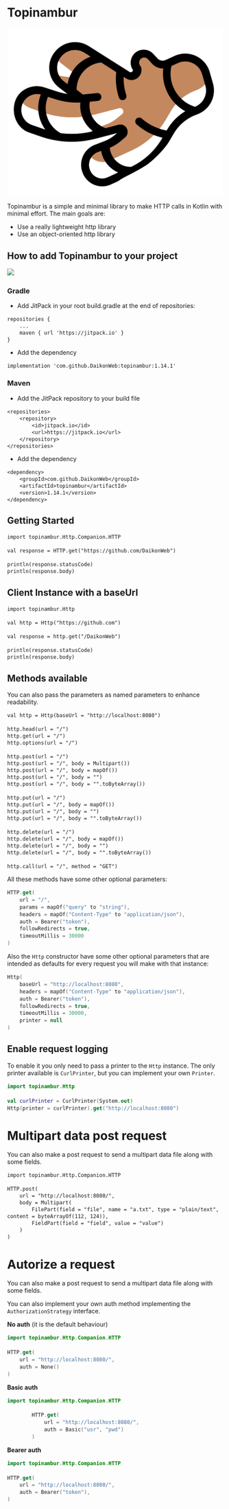 # Topinambur

![Topinambur](./logo.svg)

Topinambur is a simple and minimal library to make HTTP calls in Kotlin with minimal effort. The main goals are:
* Use a really lightweight http library
* Use an object-oriented http library


## How to add Topinambur to your project
[![](https://jitpack.io/v/daikonweb/topinambur.svg)](https://jitpack.io/#daikonweb/topinambur)

### Gradle
- Add JitPack in your root build.gradle at the end of repositories:
```
repositories {
    ...
    maven { url 'https://jitpack.io' }
}
```

- Add the dependency
```
implementation 'com.github.DaikonWeb:topinambur:1.14.1'
```

### Maven
- Add the JitPack repository to your build file
```
<repositories>
    <repository>
        <id>jitpack.io</id>
        <url>https://jitpack.io</url>
    </repository>
</repositories>
```
- Add the dependency
```
<dependency>
    <groupId>com.github.DaikonWeb</groupId>
    <artifactId>topinambur</artifactId>
    <version>1.14.1</version>
</dependency>
```

## Getting Started
```
import topinambur.Http.Companion.HTTP

val response = HTTP.get("https://github.com/DaikonWeb")

println(response.statusCode)
println(response.body)
```

## Client Instance with a baseUrl
```
import topinambur.Http

val http = Http("https://github.com")

val response = http.get("/DaikonWeb")

println(response.statusCode)
println(response.body)
```

## Methods available
You can also pass the parameters as named parameters to enhance readability.

```
val http = Http(baseUrl = "http://localhost:8080")

http.head(url = "/")
http.get(url = "/")
http.options(url = "/")

http.post(url = "/")
http.post(url = "/", body = Multipart())
http.post(url = "/", body = mapOf())
http.post(url = "/", body = "")
http.post(url = "/", body = "".toByteArray())

http.put(url = "/")
http.put(url = "/", body = mapOf())
http.put(url = "/", body = "")
http.put(url = "/", body = "".toByteArray())

http.delete(url = "/")
http.delete(url = "/", body = mapOf())
http.delete(url = "/", body = "")
http.delete(url = "/", body = "".toByteArray())

http.call(url = "/", method = "GET")
```

All these methods have some other optional parameters:
```kotlin
HTTP.get(
    url = "/",
    params = mapOf("query" to "string"),
    headers = mapOf("Content-Type" to "application/json"),
    auth = Bearer("token"),
    followRedirects = true,
    timeoutMillis = 30000
)
```

Also the `Http` constructor have some other optional parameters
that are intended as defaults for every request you will make with that instance:
```kotlin
Http(
    baseUrl = "http://localhost:8080",
    headers = mapOf("Content-Type" to "application/json"),
    auth = Bearer("token"),
    followRedirects = true,
    timeoutMillis = 30000,
    printer = null
)
```

## Enable request logging
To enable it you only need to pass a printer to the `Http` instance.
The only printer available is `CurlPrinter`, but you can implement your own `Printer`.

```kotlin
import topinambur.Http

val curlPrinter = CurlPrinter(System.out)
Http(printer = curlPrinter).get("http://localhost:8080")
```

# Multipart data post request
You can also make a post request to send a multipart data file along with some fields.

```
import topinambur.Http.Companion.HTTP

HTTP.post(
    url = "http://localhost:8080/",
    body = Multipart(
        FilePart(field = "file", name = "a.txt", type = "plain/text", content = byteArrayOf(112, 124)),
        FieldPart(field = "field", value = "value")
    )
)
```


# Autorize a request
You can also make a post request to send a multipart data file along with some fields.

You can also implement your own auth method implementing the `AuthorizationStrategy` interface.

**No auth** (it is the default behaviour)
```kotlin
import topinambur.Http.Companion.HTTP

HTTP.get(
    url = "http://localhost:8080/",
    auth = None()
)
```

**Basic auth**
```kotlin
import topinambur.Http.Companion.HTTP

        HTTP.get(
            url = "http://localhost:8080/",
            auth = Basic("usr", "pwd")
        )
```

**Bearer auth**
```kotlin
import topinambur.Http.Companion.HTTP

HTTP.get(
    url = "http://localhost:8080/",
    auth = Bearer("token"),
)
```
